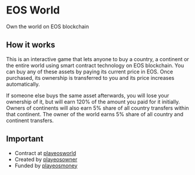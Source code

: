 # EOS World

Own the world on EOS blockchain

## How it works

This is an interactive game that lets anyone to buy a country, a continent or the entire world using smart contract technology on EOS blockchain. You can buy any of these assets by paying its current price in EOS. Once purchased, its ownership is transferred to you and its price increases automatically.

If someone else buys the same asset afterwards, you will lose your ownership of it, but will earn 120% of the amount you paid for it initially. Owners of continents will also earn 5% share of all country transfers within that continent. The owner of the world earns 5% share of all country and continent transfers.

## Important

* Contract at [playeosworld](https://eosauthority.com/account/playeosworld)
* Created by [playeosowner](https://eosauthority.com/account/playeosowner)
* Funded by [playeosmoney](https://eosauthority.com/account/playeosmoney)
